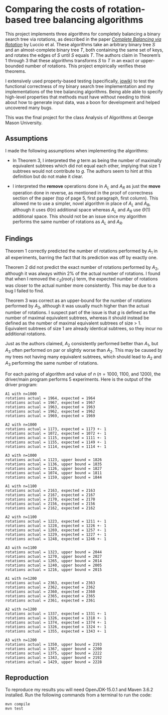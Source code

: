 # Comparing the costs of rotation-based tree balancing algorithms

This project implements three algorithms for completely balancing a
binary search tree via rotations, as described in the paper *[Complete
Balancing via
Rotation](http://web.science.mq.edu.au/~bmans/BMans/Papers/LMMP_CJ2016.pdf)*
by Luccio et al. These algorithms take an arbitrary binary tree *S* and
an almost-complete binary tree *T*, both containing the same set of
keys, and rotates the edges of *S* until *S* equals *T*. The authors
claim in Theorem’s 1 through 3 that these algorithms transforms *S* to
*T* in an exact or upper-bounded number of rotations. This project
empirically verifies these theorems.

I extensively used property-based testing (specifically, [jqwik](https://jqwik.net)) to
test the functional correctness of my binary search tree implementation and my
implementations of the tree balancing algorithms. Being able able to specify high-level
properties that methods must have without needing to think about how to generate input
data, was a boon for development and helped uncovered many bugs.

This was the final project for the class Analysis of Algorithms at George
Mason University.

## Assumptions

I made the following assumptions when implementing the algorithms:

-   In Theorem 3, I interpreted the *g* term as being the number of
    maximally equivalent subtrees which did not equal each other,
    implying that size 1 subtrees would not contribute to *g*. The
    authors seem to hint at this definition but do not make it clear.

-   I interpreted the **remove** operations done in *A*<sub>*L*</sub>
    and *A*<sub>*R*</sub> as just the **move** operation done in
    reverse, as mentioned in the proof of correctness section of the
    paper (top of page 5, first paragraph, first column). This allowed
    me to use a simpler, novel algorithm in place of *A*<sub>*L*</sub>
    and *A*<sub>*R*</sub>, although it uses *Θ*(*n*) additional space
    whereas *A*<sub>*L*</sub> and *A*<sub>*R*</sub> use *Θ*(1)
    additional space. This should not be an issue since my algorithm
    performs the same number of rotations as *A*<sub>*L*</sub> and
    *A*<sub>*R*</sub>.

## Findings

Theorem 1 correctly predicted the number of rotations performed by
*A*<sub>1</sub> in all experiments, barring the fact that its prediction
was off by exactly one.

Theorem 2 did not predict the exact number of rotations performed by
*A*<sub>2</sub>, although it was always within 2% of the actual number
of rotations. I found that when I removed the
*c*<sub>*S*</sub>(*root*<sub>*T*</sub>) term, the expected number
of rotations was closer to the actual number more consistently. This may
be due to a bug I failed to find.

Theorem 3 was correct as an upper-bound for the number of rotations
performed by *A*<sub>3</sub>, although it was usually much higher than
the actual number of rotations. I suspect part of the issue is that *g*
is defined as the number of maximal equivalent subtrees, whereas it
should instead be defined as the number of maximal equivalent subtrees
of size &gt; 1. Equivalent subtrees of size 1 are already identical
subtrees, so they incur no additional rotations.

Just as the authors claimed, *A*<sub>2</sub> consistently performed
better than *A*<sub>1</sub>, but *A*<sub>3</sub> often performed on par
or slightly worse than *A*<sub>2</sub>. This may be caused by my trees
not having many equivalent subtrees, which should lead to
*A*<sub>2</sub> and *A*<sub>3</sub> performing the same number of
rotations.

For each pairing of algorithm and value of *n* (*n* = 1000, 1100, and
1200), the driver/main program performs 5 experiments. Here is the
output of the driver program:

    A1 with n=1000
    rotations actual = 1964, expected = 1964
    rotations actual = 1967, expected = 1967
    rotations actual = 1963, expected = 1963
    rotations actual = 1962, expected = 1962
    rotations actual = 1969, expected = 1969

    A2 with n=1000
    rotations actual = 1173, expected = 1173 +- 1
    rotations actual = 1072, expected = 1072 +- 1
    rotations actual = 1115, expected = 1111 +- 1
    rotations actual = 1155, expected = 1149 +- 1
    rotations actual = 1114, expected = 1114 +- 1

    A3 with n=1000
    rotations actual = 1123, upper bound = 1826
    rotations actual = 1136, upper bound = 1835
    rotations actual = 1126, upper bound = 1827
    rotations actual = 1074, upper bound = 1811
    rotations actual = 1159, upper bound = 1844

    A1 with n=1100
    rotations actual = 2163, expected = 2163
    rotations actual = 2167, expected = 2167
    rotations actual = 2170, expected = 2170
    rotations actual = 2156, expected = 2156
    rotations actual = 2162, expected = 2162

    A2 with n=1100
    rotations actual = 1223, expected = 1211 +- 1
    rotations actual = 1228, expected = 1226 +- 1
    rotations actual = 1269, expected = 1257 +- 1
    rotations actual = 1229, expected = 1227 +- 1
    rotations actual = 1248, expected = 1246 +- 1

    A3 with n=1100
    rotations actual = 1323, upper bound = 2044
    rotations actual = 1270, upper bound = 2027
    rotations actual = 1265, upper bound = 2014
    rotations actual = 1240, upper bound = 2005
    rotations actual = 1216, upper bound = 2015

    A1 with n=1200
    rotations actual = 2363, expected = 2363
    rotations actual = 2362, expected = 2362
    rotations actual = 2360, expected = 2360
    rotations actual = 2365, expected = 2365
    rotations actual = 2361, expected = 2361

    A2 with n=1200
    rotations actual = 1337, expected = 1331 +- 1
    rotations actual = 1326, expected = 1318 +- 1
    rotations actual = 1374, expected = 1374 +- 1
    rotations actual = 1326, expected = 1324 +- 1
    rotations actual = 1355, expected = 1343 +- 1

    A3 with n=1200
    rotations actual = 1350, upper bound = 2193
    rotations actual = 1367, upper bound = 2200
    rotations actual = 1375, upper bound = 2222
    rotations actual = 1343, upper bound = 2192
    rotations actual = 1429, upper bound = 2228

## Reproduction

To reproduce my results you will need OpenJDK-15.0.1 and Maven 3.6.2
installed. Run the following commands from a terminal to run the code:

    mvn compile
    mvn test
